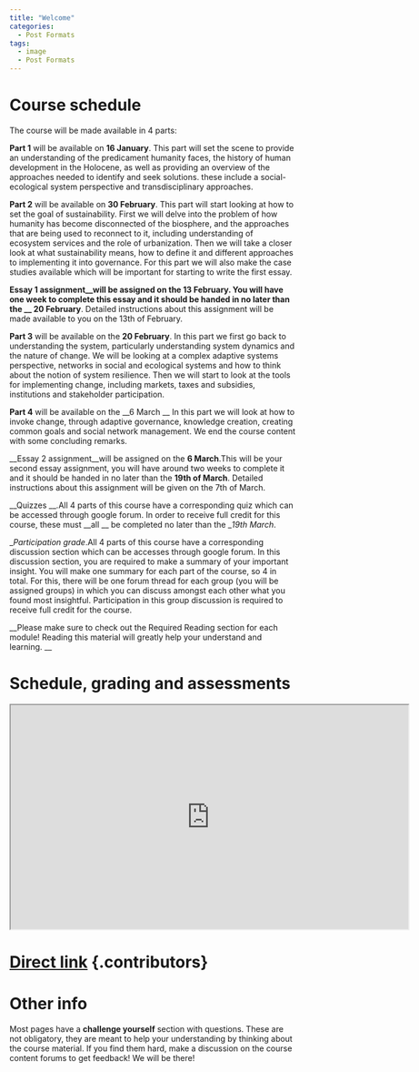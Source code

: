 ```yaml
---
title: "Welcome"
categories:
  - Post Formats
tags:
  - image
  - Post Formats
---
```


# Course schedule

The course will be made available in 4 parts:

__Part 1__ will be available on __16 January__. This part will set the scene to provide an understanding of the predicament humanity faces, the history of human development in the Holocene, as well as providing an overview of the approaches needed to identify and seek solutions. these include a social-ecological system perspective and transdisciplinary approaches. 

__Part 2__ will be available on __30 February__. This part will start looking at how to set the goal of sustainability. First we will delve into the problem of how humanity has become disconnected of the biosphere, and the approaches that are being used to reconnect to it, including understanding of ecosystem services and the role of urbanization. Then we will take a closer look at what sustainability means, how to define it and different approaches to implementing it into governance. For this part we will also make the case studies available which will be important for starting to write the first essay.

__Essay 1 assignment__will be assigned on the __13 February__. You will have one week to complete this essay and it should be handed in no later than  the __ 20 February__. Detailed instructions about this assignment will be made available to you on the 13th of February.

__Part 3__ will be available on the __20 February__. In this part we first go back to understanding the system, particularly understanding system dynamics and the nature of change. We will be looking at a complex adaptive systems perspective, networks in social and ecological systems and how to think about the notion of system resilience. Then we will start to look at the tools for implementing change, including markets, taxes and subsidies, institutions and stakeholder participation.

__Part 4__ will be available on the __6 March __ In this part we will look at how to invoke change, through adaptive governance, knowledge creation, creating common goals and social network management. We end the course content with some concluding remarks. 

__Essay 2 assignment__will be assigned on the  __6 March__.This will be your second essay assignment, you will have around two weeks to complete it and it should be handed in no later than the  __19th of March__. Detailed instructions about this assignment will be given on the 7th of March.

 __Quizzes __.All 4 parts of this course have a corresponding quiz which can be accessed through google forum. In order to receive full credit for this course, these must __all __ be completed no later than the  __19th March_.

 __Participation grade_.All 4 parts of this course have a corresponding discussion section which can be accesses through google forum. In this discussion section, you are required to make a summary of your important insight. You will make one summary for each part of the course, so 4 in total. For this, there will be one forum thread for each group (you will be assigned groups) in which you can discuss amongst each other what you found most insightful. Participation in this group discussion is required to receive full credit for the course.

 __Please make sure to check out the Required Reading section for each module! Reading this material will greatly help your understand and learning. __ 

# Schedule, grading and assessments

<iframe width="700"  height="394"  src="https://docs.google.com/document/d/1UXtmPwAKqgbUt07t7mKnmP75yeQPQAGxEGBQeTCGCrk/pub?embedded=true"></iframe>

# [Direct link](https://docs.google.com/document/d/1UXtmPwAKqgbUt07t7mKnmP75yeQPQAGxEGBQeTCGCrk/pub?embedded=true) {.contributors}

# Other info


Most pages have a __challenge yourself__ section with questions. These are not obligatory, they are meant to help your understanding by thinking about the course material. If you find them hard, make a discussion on the course content forums to get feedback! We will be there!

